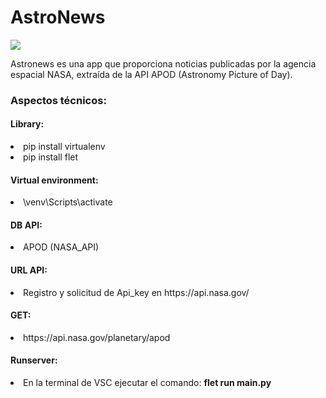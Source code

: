 <caption>
    <div class="container" style="text-aling:center";>
        <h1>AstroNews</h1>
    </div>
</caption>

<section>
<div class="container">
    <img src="https://github.com/user-attachments/assets/7b45e29e-cc85-454f-b4c8-fa73308f3158">
</div>   
<div class="container">
    <p>Astronews es una app que proporciona noticias publicadas por la agencia espacial NASA, extraída de la API APOD (Astronomy Picture of Day).</p>
</div>

<div class="container">
    <h3>Aspectos técnicos:</h3>
</div>

<div class="container">
    <h4>Library:</h4>
        <li>pip install virtualenv</li>
        <li>pip install flet</li>
</div>

<div class="container">
    <h4>Virtual environment:</h4>
        <li>\venv\Scripts\activate</li>
</div>
<div class="container">
    <h4>DB API:</h4>
        <li>APOD (NASA_API)</li>
</div>
<div class="container">
    <h4>URL API:</h4>
        <li>Registro y solicitud de Api_key en https://api.nasa.gov/</li>
</div>

<div class="container">
    <h4>GET:</h4>
        <li>https://api.nasa.gov/planetary/apod</li>
</div>
</section>

<footer>
<div class="container">
    <h4>Runserver:</h4>
</div>

<div class="container">
    <li>En la terminal de VSC ejecutar el comando: <b>flet run main.py</li> 
</div>
</footer>


